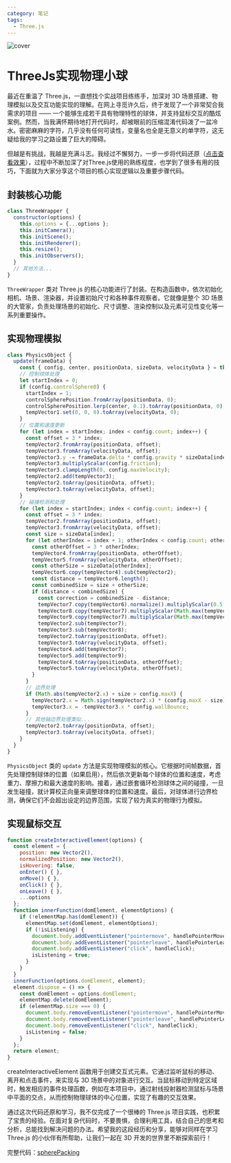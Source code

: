 ```yaml
---
category: 笔记
tags:
  - Three.js
---
```

<script setup>
import Read from "@components/Read.vue";
</script>

<ClientOnly>
  <read></read>
</ClientOnly>

![cover](https://file.lsj97.com/imgs/2025_05/ThreeJs实现物理小球.png)

# ThreeJs实现物理小球

最近在重温了 Three.js，一直想找个实战项目练练手，加深对 3D 场景搭建、物理模拟以及交互功能实现的理解。在网上寻觅许久后，终于发现了一个非常契合我需求的项目 —— 一个能够生成若干具有物理特性的球体，并支持鼠标交互的酷炫案例。然而，当我满怀期待地打开代码时，却被眼前的压缩混淆代码泼了一盆冷水。密密麻麻的字符，几乎没有任何可读性，变量名也全是无意义的单字符，这无疑给我的学习之路设置了巨大的障碍。

但越是有挑战，我越是充满斗志。我经过不懈努力，一步一步将代码还原（[点击查看效果](https://demos.lsj97.com/#/spherePacking)），过程中不断加深了对Three.js使用的熟练程度，也学到了很多有用的技巧，下面就为大家分享这个项目的核心实现逻辑以及重要步骤代码。

## 封装核心功能
```javascript
class ThreeWrapper {
  constructor(options) {
    this.options = {...options };
    this.initCamera();
    this.initScene();
    this.initRenderer();
    this.resize();
    this.initObservers();
  }
  // 其他方法...
}
```
`ThreeWrapper` 类对 Three.js 的核心功能进行了封装。在构造函数中，依次初始化相机、场景、渲染器，并设置初始尺寸和各种事件观察者。它就像是整个 3D 场景的大管家，负责处理场景的初始化、尺寸调整、渲染控制以及元素可见性变化等一系列重要操作。

## 实现物理模拟
```javascript
class PhysicsObject {
  update(frameData) {
    const { config, center, positionData, sizeData, velocityData } = this;
    // 控制球体处理
    let startIndex = 0;
    if (config.controlSphere0) {
      startIndex = 1;
      controlSpherePosition.fromArray(positionData, 0);
      controlSpherePosition.lerp(center, 0.1).toArray(positionData, 0);
      tempVector1.set(0, 0, 0).toArray(velocityData, 0);
    }
    // 位置和速度更新
    for (let index = startIndex; index < config.count; index++) {
      const offset = 3 * index;
      tempVector2.fromArray(positionData, offset);
      tempVector3.fromArray(velocityData, offset);
      tempVector3.y -= frameData.delta * config.gravity * sizeData[index];
      tempVector3.multiplyScalar(config.friction);
      tempVector3.clampLength(0, config.maxVelocity);
      tempVector2.add(tempVector3);
      tempVector2.toArray(positionData, offset);
      tempVector3.toArray(velocityData, offset);
    }
    // 碰撞检测和处理
    for (let index = startIndex; index < config.count; index++) {
      const offset = 3 * index;
      tempVector2.fromArray(positionData, offset);
      tempVector3.fromArray(velocityData, offset);
      const size = sizeData[index];
      for (let otherIndex = index + 1; otherIndex < config.count; otherIndex++) {
        const otherOffset = 3 * otherIndex;
        tempVector4.fromArray(positionData, otherOffset);
        tempVector5.fromArray(velocityData, otherOffset);
        const otherSize = sizeData[otherIndex];
        tempVector6.copy(tempVector4).sub(tempVector2);
        const distance = tempVector6.length();
        const combinedSize = size + otherSize;
        if (distance < combinedSize) {
          const correction = combinedSize - distance;
          tempVector7.copy(tempVector6).normalize().multiplyScalar(0.5 * correction);
          tempVector8.copy(tempVector7).multiplyScalar(Math.max(tempVector3.length(), 1));
          tempVector9.copy(tempVector7).multiplyScalar(Math.max(tempVector5.length(), 1));
          tempVector2.sub(tempVector7);
          tempVector3.sub(tempVector8);
          tempVector2.toArray(positionData, offset);
          tempVector3.toArray(velocityData, offset);
          tempVector4.add(tempVector7);
          tempVector5.add(tempVector9);
          tempVector4.toArray(positionData, otherOffset);
          tempVector5.toArray(velocityData, otherOffset);
        }
      }
      // 边界处理
      if (Math.abs(tempVector2.x) + size > config.maxX) {
        tempVector2.x = Math.sign(tempVector2.x) * (config.maxX - size);
        tempVector3.x = -tempVector3.x * config.wallBounce;
      }
      // 其他轴边界处理类似...
      tempVector2.toArray(positionData, offset);
      tempVector3.toArray(velocityData, offset);
    }
  }
}
```

`PhysicsObject` 类的 `update` 方法是实现物理模拟的核心。它根据时间帧数据，首先处理控制球体的位置（如果启用），然后依次更新每个球体的位置和速度，考虑重力、摩擦力和最大速度的影响。接着，通过嵌套循环检测球体之间的碰撞，一旦发生碰撞，就计算校正向量来调整球体的位置和速度。最后，对球体进行边界检测，确保它们不会超出设定的边界范围，实现了较为真实的物理行为模拟。

## 实现鼠标交互
```javascript
function createInteractiveElement(options) {
  const element = {
    position: new Vector2(),
    normalizedPosition: new Vector2(),
    isHovering: false,
    onEnter() { },
    onMove() { },
    onClick() { },
    onLeave() { },
    ...options
  };
  function innerFunction(domElement, elementOptions) {
    if (!elementMap.has(domElement)) {
      elementMap.set(domElement, elementOptions);
      if (!isListening) {
        document.body.addEventListener("pointermove", handlePointerMove);
        document.body.addEventListener("pointerleave", handlePointerLeave);
        document.body.addEventListener("click", handleClick);
        isListening = true;
      }
    }
  }
  innerFunction(options.domElement, element);
  element.dispose = () => {
    const domElement = options.domElement;
    elementMap.delete(domElement);
    if (elementMap.size === 0) {
      document.body.removeEventListener("pointermove", handlePointerMove);
      document.body.removeEventListener("pointerleave", handlePointerLeave);
      document.body.removeEventListener("click", handleClick);
      isListening = false;
    }
  };
  return element;
}
```
createInteractiveElement 函数用于创建交互式元素。它通过监听鼠标的移动、离开和点击事件，来实现与 3D 场景中的对象进行交互。当鼠标移动到特定区域时，触发相应的事件处理函数，例如在本项目中，通过射线投射器检测鼠标与场景中平面的交点，从而控制物理球体的中心位置，实现了有趣的交互效果。


通过这次代码还原和学习，我不仅完成了一个很棒的 Three.js 项目实践，也积累了宝贵的经验。在面对复杂代码时，不要畏惧，合理利用工具，结合自己的思考和分析，总能找到解决问题的办法。希望我的这段经历和分享，能够对同样在学习 Three.js 的小伙伴有所帮助，让我们一起在 3D 开发的世界里不断探索前行！

完整代码：[spherePacking](https://gitee.com/lsj97/blog-demos/blob/master/src/views/spherePacking/index.vue)

